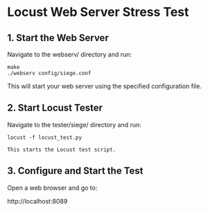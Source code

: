 # Locust Web Server Stress Test

## 1. Start the Web Server

Navigate to the webserv/ directory and run:

```
make
./webserv config/siege.conf
```

This will start your web server using the specified configuration file.

## 2. Start Locust Tester

Navigate to the tester/siege/ directory and run:

```
locust -f locust_test.py

This starts the Locust test script.
```

## 3. Configure and Start the Test

Open a web browser and go to:

http://localhost:8089
